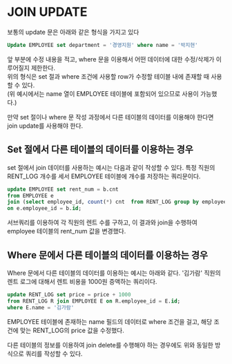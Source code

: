# JOIN UPDATE

보통의 update 문은 아래와 같은 형식을 가지고 있다

```sql
Update EMPLOYEE set department = '경영지원' where name = '박지현'
```

앞 부분에 수정 내용을 적고, where 문을 이용해서 어떤 데이터에 대한 수정/삭제가 이루어질지 제한한다.  
위의 형식은 set 절과 where 조건에 사용할 row가 수정할 테이블 내에 존재할 때 사용할 수 있다.  
(위 예시에서는 name 열이 EMPLOYEE 테이블에 포함되어 있으므로 사용이 가능했다.)

만약 set 절이나 where 문 작성 과정에서 다른 테이블의 데이터를 이용해야 한다면 join update를 사용해야 한다.

## Set 절에서 다른 테이블의 데이터를 이용하는 경우

set 절에서 join 데이터를 사용하는 예시는 다음과 같이 작성할 수 있다.
특정 직원의 RENT_LOG 개수를 세서 EMPLOYEE 테이블에 개수를 저장하는 쿼리문이다.

```sql
update EMPLOYEE set rent_num = b.cnt
from EMPLOYEE e
join (select employee_id, count(*) cnt  from RENT_LOG group by employee_id) b
on e.employee_id = b.id;
```

서브쿼리를 이용하여 각 직원의 렌트 수를 구하고, 이 결과와 join을 수행하여 employee 테이블의 rent_num 값을 변경했다.

## Where 문에서 다른 테이블의 데이터를 이용하는 경우

Where 문에서 다른 테이블의 데이터를 이용하는 예시는 아래와 같다.
'김가람' 직원의 렌트 로그에 대해서 렌트 비용을 1000원 증액하는 쿼리이다.

```sql
update RENT_LOG set price = price + 1000
from RENT_LOG R join EMPLOYEE E on R.employee_id = E.id;
where E.name = '김가람'
```

EMPLOYEE 테이블에 존재하는 name 필드의 데이터로 where 조건을 걸고, 해당 조건에 맞는 RENT_LOG의 price 값을 수정했다.

다른 테이블의 정보를 이용하여 join delete를 수행해야 하는 경우에도 위와 동일한 방식으로 쿼리를 작성할 수 있다.
